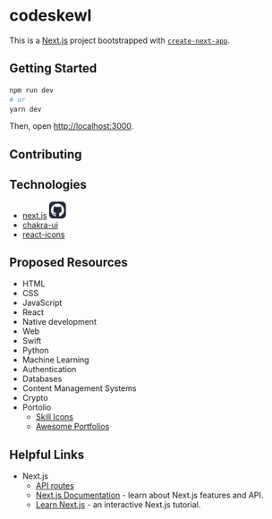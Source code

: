 # codeskewl

This is a [Next.js](https://nextjs.org/) project bootstrapped with
[`create-next-app`](https://github.com/vercel/next.js/tree/canary/packages/create-next-app).

## Getting Started

```bash
npm run dev
# or
yarn dev
```

Then, open [http://localhost:3000](http://localhost:3000).

## Contributing

## Technologies

- [next.js](https://github.com/vercel/next.js)
  <a href="https://google.com" target="_blank"><img src="https://raw.githubusercontent.com/tandpfun/skill-icons/main/icons/Github-Dark.svg" width="30px" height="30px" /></a>
- [chakra-ui](https://github.com/chakra-ui/chakra-ui)
- [react-icons](https://react-icons.github.io/react-icons/)

## Proposed Resources

- HTML
- CSS
- JavaScript
- React
- Native development
- Web
- Swift
- Python
- Machine Learning
- Authentication
- Databases
- Content Management Systems
- Crypto
- Portolio
  - [Skill Icons](https://github.com/tandpfun/skill-icons)
  - [Awesome Portfolios](https://github.com/abhisheknaiidu/awesome-github-profile-readme)

## Helpful Links

- Next.js
  - [API routes](https://nextjs.org/docs/api-routes/introduction)
  - [Next.js Documentation](https://nextjs.org/docs) - learn about Next.js
    features and API.
  - [Learn Next.js](https://nextjs.org/learn) - an interactive Next.js tutorial.
